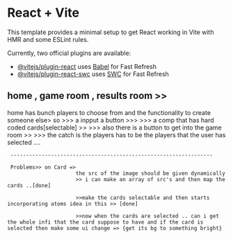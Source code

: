 # React + Vite

This template provides a minimal setup to get React working in Vite with HMR and some ESLint rules.

Currently, two official plugins are available:

- [@vitejs/plugin-react](https://github.com/vitejs/vite-plugin-react/blob/main/packages/plugin-react/README.md) uses [Babel](https://babeljs.io/) for Fast Refresh
- [@vitejs/plugin-react-swc](https://github.com/vitejs/vite-plugin-react-swc) uses [SWC](https://swc.rs/) for Fast Refresh


## home , game room , results room >>
 
  home has bunch players to choose from and the functionality to create someone else> 
  so >>> a inpput a button >>>
     >>> a comp that has hard coded cards[selectable] >> 
     >>> also there is a button to get into the game room >>
     >>> the catch is the players has to be the players that the user has selected ....

     -----------------------------------------------------------------

     Problems>> on Card =>
                          the src of the image should be given dynamically 
                          >> i can make an array of src's and then map the cards ..[done]

                          >>make the cards selectable and then starts incorporating atoms idea in this >> [done]

                          >>now when the cards are selected .. can i get the whole infi that the card suppose to have and if the card is selected then make some ui change => {get its bg to something bright}